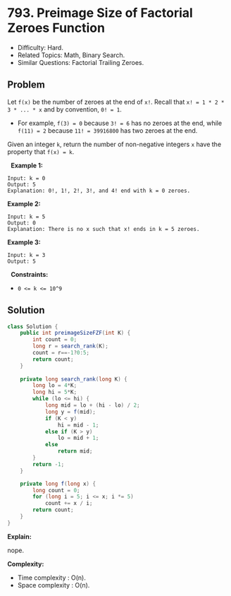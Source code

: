 # 793. Preimage Size of Factorial Zeroes Function

- Difficulty: Hard.
- Related Topics: Math, Binary Search.
- Similar Questions: Factorial Trailing Zeroes.

## Problem

Let ```f(x)``` be the number of zeroes at the end of ```x!```. Recall that ```x! = 1 * 2 * 3 * ... * x``` and by convention, ```0! = 1```.


	
- For example, ```f(3) = 0``` because ```3! = 6``` has no zeroes at the end, while ```f(11) = 2``` because ```11! = 39916800``` has two zeroes at the end.


Given an integer ```k```, return the number of non-negative integers ```x``` have the property that ```f(x) = k```.

 
**Example 1:**

```
Input: k = 0
Output: 5
Explanation: 0!, 1!, 2!, 3!, and 4! end with k = 0 zeroes.
```

**Example 2:**

```
Input: k = 5
Output: 0
Explanation: There is no x such that x! ends in k = 5 zeroes.
```

**Example 3:**

```
Input: k = 3
Output: 5
```

 
**Constraints:**


	
- ```0 <= k <= 10^9```



## Solution

```java
class Solution {
    public int preimageSizeFZF(int K) {
        int count = 0;
        long r = search_rank(K);
        count = r==-1?0:5;
        return count;
    }
    
    private long search_rank(long K) {
        long lo = 4*K;
        long hi = 5*K;
        while (lo <= hi) {
            long mid = lo + (hi - lo) / 2;
            long y = f(mid);
            if (K < y)
                hi = mid - 1;
            else if (K > y)
                lo = mid + 1;
            else
                return mid;
        }
        return -1;
    }

    private long f(long x) {
        long count = 0;
        for (long i = 5; i <= x; i *= 5)
            count += x / i;
        return count;
    }
}
```

**Explain:**

nope.

**Complexity:**

* Time complexity : O(n).
* Space complexity : O(n).
